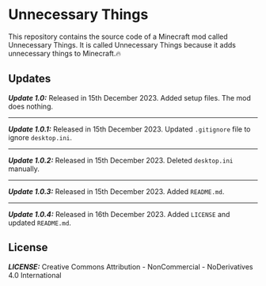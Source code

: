 # Unnecessary Things

This repository contains the source code of a Minecraft mod called Unnecessary Things.
It is called Unnecessary Things because it adds unnecessary things to Minecraft.🔥

## Updates

***Update 1.0:*** Released in 15th December 2023. Added setup files. The mod does nothing.

***

***Update 1.0.1:*** Released in 15th December 2023. Updated `.gitignore` file to ignore `desktop.ini`.

***

***Update 1.0.2:*** Released in 15th December 2023.
Deleted `desktop.ini` manually.

***

***Update 1.0.3:*** Released in 15th December 2023. Added `README.md`.

***

***Update 1.0.4:*** Released in 16th December 2023. Added `LICENSE` and updated `README.md`.

## License

***LICENSE:*** Creative Commons Attribution - NonCommercial - NoDerivatives 4.0 International